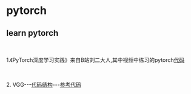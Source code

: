 # pytorch
<h2>learn pytorch</h2></br> 
<p>1.《PyTorch深度学习实践》来自B站刘二大人,其中视频中练习的pytorch<a href="https://github.com/zhangyu13141/pytorch/tree/master/pytorch%E8%AF%BE%E7%A8%8B----  %E3%80%8APyTorch%E6%B7%B1%E5%BA%A6%E5%AD%A6%E4%B9%A0%E5%AE%9E%E8%B7%B5%E3%80%8B">代码</a></p></br>
<p>2. VGG---<a href='https://github.com/zhangyu13141/pytorch--learning/tree/master/vgg'>代码结构</a>---<a href='https://github.com/weiaicunzai/pytorch-cifar100'>参考代码</a></p></br>



